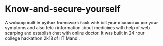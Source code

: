 # Know-and-secure-yourself
A webapp built in python framework flask with tell your disease as per your symptoms and also fetch information about medicines with help of web scarping and establish chat with online doctor.
It was built in 24 hour college hackathon 2k18 of IIT Mandi.
